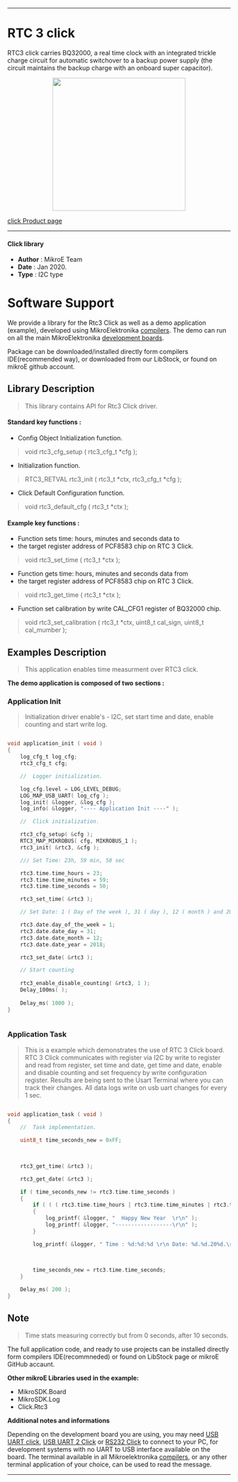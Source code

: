  
---
# RTC 3 click

RTC3 click carries BQ32000, a real time clock with an integrated trickle charge circuit for automatic switchover to a backup power supply (the circuit maintains the backup charge with an onboard super capacitor).

<p align="center">
  <img src="https://download.mikroe.com/images/click_for_ide/rtc3_click.png" height=300px>
</p>

[click Product page](<https://www.mikroe.com/rtc-3-click>)

---


#### Click library 

- **Author**        : MikroE Team
- **Date**          : Jan 2020.
- **Type**          : I2C type


# Software Support

We provide a library for the Rtc3 Click 
as well as a demo application (example), developed using MikroElektronika 
[compilers](https://shop.mikroe.com/compilers). 
The demo can run on all the main MikroElektronika [development boards](https://shop.mikroe.com/development-boards).

Package can be downloaded/installed directly form compilers IDE(recommended way), or downloaded from our LibStock, or found on mikroE github account. 

## Library Description

> This library contains API for Rtc3 Click driver.

#### Standard key functions :

- Config Object Initialization function.
> void rtc3_cfg_setup ( rtc3_cfg_t *cfg ); 
 
- Initialization function.
> RTC3_RETVAL rtc3_init ( rtc3_t *ctx, rtc3_cfg_t *cfg );

- Click Default Configuration function.
> void rtc3_default_cfg ( rtc3_t *ctx );


#### Example key functions :

- Function sets time: hours, minutes and seconds data to
- the target register address of PCF8583 chip on RTC 3 Click.
> void rtc3_set_time ( rtc3_t *ctx );
 
- Function gets time: hours, minutes and seconds data from
-  the target register address of PCF8583 chip on RTC 3 Click.
> void rtc3_get_time ( rtc3_t *ctx );

- Function set calibration by write CAL_CFG1 register of BQ32000 chip.
> void rtc3_set_calibration ( rtc3_t *ctx, uint8_t cal_sign, uint8_t cal_mumber );

## Examples Description

> This application enables time measurment over RTC3 click.

**The demo application is composed of two sections :**

### Application Init 

> Initialization driver enable's - I2C,
> set start time and date, enable counting and start write log.

```c

void application_init ( void )
{
    log_cfg_t log_cfg;
    rtc3_cfg_t cfg;

    //  Logger initialization.

    log_cfg.level = LOG_LEVEL_DEBUG;
    LOG_MAP_USB_UART( log_cfg );
    log_init( &logger, &log_cfg );
    log_info( &logger, "---- Application Init ----" );

    //  Click initialization.

    rtc3_cfg_setup( &cfg );
    RTC3_MAP_MIKROBUS( cfg, MIKROBUS_1 );
    rtc3_init( &rtc3, &cfg );

    /// Set Time: 23h, 59 min, 50 sec

    rtc3.time.time_hours = 23;
    rtc3.time.time_minutes = 59;
    rtc3.time.time_seconds = 50;

    rtc3_set_time( &rtc3 );

    // Set Date: 1 ( Day of the week ), 31 ( day ), 12 ( month ) and 2018 ( year )

    rtc3.date.day_of_the_week = 1;
    rtc3.date.date_day = 31;
    rtc3.date.date_month = 12;
    rtc3.date.date_year = 2018;

    rtc3_set_date( &rtc3 );

    // Start counting
   
    rtc3_enable_disable_counting( &rtc3, 1 );
    Delay_100ms( );
    
    Delay_ms( 1000 );
}
  
```

### Application Task

> This is a example which demonstrates the use of RTC 3 Click board.
> RTC 3 Click communicates with register via I2C by write to register and read from register,
> set time and date, get time and date, enable and disable counting
>  and set frequency by write configuration register.
> Results are being sent to the Usart Terminal where you can track their changes.
> All data logs write on usb uart changes for every 1 sec.

```c

void application_task ( void )
{
    //  Task implementation.

    uint8_t time_seconds_new = 0xFF;
    
     

    rtc3_get_time( &rtc3 );

    rtc3_get_date( &rtc3 );

    if ( time_seconds_new != rtc3.time.time_seconds )
    {
        if ( ( ( rtc3.time.time_hours | rtc3.time.time_minutes | rtc3.time.time_seconds ) == 0 )  && ( ( rtc3.date.date_day | rtc3.date.date_month ) == 1 ) )
        {
            log_printf( &logger, "  Happy New Year  \r\n" );
            log_printf( &logger, "------------------\r\n" );
        }

        log_printf( &logger, " Time : %d:%d:%d \r\n Date: %d.%d.20%d.\r\n------------------\r\n", rtc3.time.time_hours, rtc3.time.time_minutes,
                                                                                            rtc3.time.time_seconds, 
                                                                                            rtc3.date.date_day, rtc3.date.date_month, rtc3.date.date_year );

        time_seconds_new = rtc3.time.time_seconds;
    }

    Delay_ms( 200 );
} 

```

## Note

> Time stats measuring correctly but from 0 seconds, after 10 seconds.

The full application code, and ready to use projects can be  installed directly form compilers IDE(recommneded) or found on LibStock page or mikroE GitHub accaunt.

**Other mikroE Libraries used in the example:** 

- MikroSDK.Board
- MikroSDK.Log
- Click.Rtc3

**Additional notes and informations**

Depending on the development board you are using, you may need 
[USB UART click](https://shop.mikroe.com/usb-uart-click), 
[USB UART 2 Click](https://shop.mikroe.com/usb-uart-2-click) or 
[RS232 Click](https://shop.mikroe.com/rs232-click) to connect to your PC, for 
development systems with no UART to USB interface available on the board. The 
terminal available in all Mikroelektronika 
[compilers](https://shop.mikroe.com/compilers), or any other terminal application 
of your choice, can be used to read the message.



---

